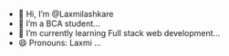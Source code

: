 - 👋 Hi, I’m @Laxmilashkare
- 👀 I’m a BCA student...
- 🌱 I’m currently learning Full stack web development...
- 😄 Pronouns: Laxmi ...


<!---
Laxmilashkare/Laxmilashkare is a ✨ special ✨ repository because its `README.md` (this file) appears on your GitHub profile.
You can click the Preview link to take a look at your changes.
--->
